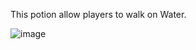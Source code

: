 This potion allow players to walk on Water. 

![image](https://github.com/Krachet/Ninja-Battles-/assets/130090198/0acb8914-ec8f-42cc-9876-c50f8f0eb4f2)
